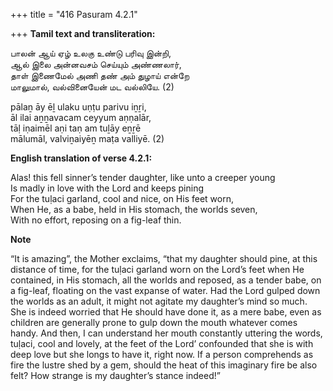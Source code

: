 +++
title = "416 Pasuram 4.2.1"

+++
**Tamil text and transliteration:**

பாலன் ஆய் ஏழ் உலகு உண்டு பரிவு இன்றி,  
ஆல் இலை அன்னவசம் செய்யும் அண்ணலார்,  
தாள் இணைமேல் அணி தண் அம் துழாய் என்றே  
மாலுமால், வல்வினையேன் மட வல்லியே. (2)

pālaṉ āy ēḻ ulaku uṇṭu parivu iṉṟi,  
āl ilai aṉṉavacam ceyyum aṇṇalār,  
tāḷ iṇaimēl aṇi taṇ am tuḻāy eṉṟē  
mālumāl, valviṉaiyēṉ maṭa valliyē. (2)

**English translation of verse 4.2.1:**

Alas! this fell sinner’s tender daughter, like unto a creeper young  
Is madly in love with the Lord and keeps pining  
For the tuḷaci garland, cool and nice, on His feet worn,  
When He, as a babe, held in His stomach, the worlds seven,  
With no effort, reposing on a fig-leaf thin.

**Note**

“It is amazing”, the Mother exclaims, “that my daughter should pine, at this distance of time, for the tuḷaci garland worn on the Lord’s feet when He contained, in His stomach, all the worlds and reposed, as a tender babe, on a fig-leaf, floating on the vast expanse of water. Had the Lord gulped down the worlds as an adult, it might not agitate my daughter’s mind so much. She is indeed worried that He should have done it, as a mere babe, even as children are generally prone to gulp down the mouth whatever comes handy. And then, I can understand her mouth constantly uttering the words, tuḷaci, cool and lovely, at the feet of the Lord’ confounded that she is with deep love but she longs to have it, right now. If a person comprehends as fire the lustre shed by a gem, should the heat of this imaginary fire be also felt? How strange is my daughter’s stance indeed!”


